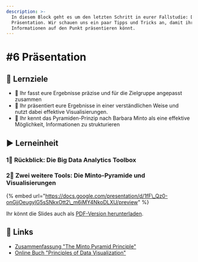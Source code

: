 ```yaml
---
description: >-
  In diesem Block geht es um den letzten Schritt in eurer Fallstudie: Die
  Präsentation. Wir schauen uns ein paar Tipps und Tricks an, damit ihr eure
  Informationen auf den Punkt präsentieren könnt.
---
```


# \#6 Präsentation

## 🎯 Lernziele

* 🎯 Ihr fasst eure Ergebnisse präzise und für die Zielgruppe angepasst zusammen 
* 🎯 Ihr präsentiert eure Ergebnisse in einer verständlichen Weise und nutzt dabei effektive Visualisierungen. 
* 🎯 Ihr kennt das Pyramiden-Prinzip nach Barbara Minto als eine effektive Möglichkeit, Informationen zu strukturieren

## ▶ Lerneinheit

### 1⃣ Rückblick: Die Big Data Analytics Toolbox

### 2⃣ Zwei weitere Tools: Die Minto-Pyramide und Visualisierungen

{% embed url="https://docs.google.com/presentation/d/1fF\_Qz0-onGjjOeugylG5sSNkxOtt2\_m6iMY4NkoDLXU/preview" %}

Ihr könnt die Slides auch als [PDF-Version herunterladen](https://docs.google.com/presentation/d/1fF_Qz0-onGjjOeugylG5sSNkxOtt2_m6iMY4NkoDLXU/export/pdf).

## 🔗 Links

* [Zusammenfassung "The Minto Pyramid Principle"](https://www.dbai.tuwien.ac.at/staff/gatter/work/051104_The_Minto_Pyramid_Principle.pdf)
* [Online Buch "Principles of Data Visualization"](https://serialmentor.com/dataviz/index.html)

